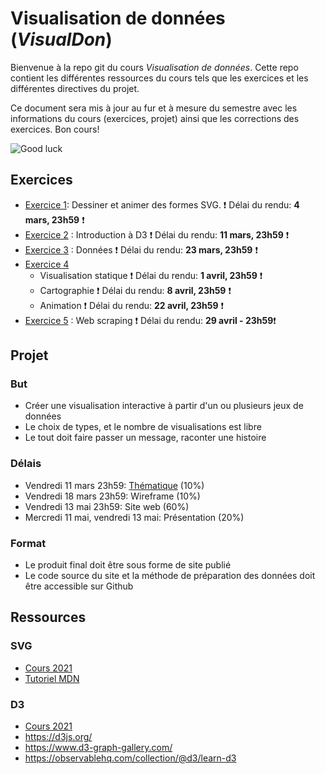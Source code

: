 # Visualisation de données (*VisualDon*)

Bienvenue à la repo git du cours *Visualisation de données*. Cette repo contient les différentes ressources du cours tels que les exercices et les différentes directives du projet. 

Ce document sera mis à jour au fur et à mesure du semestre avec les informations du cours (exercices, projet) ainsi que les corrections des exercices. Bon cours!


![Good luck](https://media.giphy.com/media/j1Xyt3DHfJcmk/giphy.gif)


## Exercices
* [Exercice 1](https://github.com/romanoe/visualdon-22/tree/main/01-SVG): Dessiner et animer des formes SVG. ❗ Délai du rendu: **4 mars, 23h59** ❗
* [Exercice 2](https://github.com/romanoe/visualdon-22/tree/main/02-intro-d3) : Introduction à D3 ❗ Délai du rendu: **11 mars, 23h59** ❗
* [Exercice 3](https://github.com/romanoe/visualdon-22/tree/main/03-d3-data) : Données ❗ Délai du rendu: **23 mars, 23h59** ❗
* [Exercice 4](https://github.com/romanoe/visualdon-22/tree/main/04-gapminder) 
     * Visualisation statique ❗ Délai du rendu: **1 avril, 23h59** ❗
     * Cartographie ❗ Délai du rendu: **8 avril, 23h59** ❗
     * Animation ❗ Délai du rendu: **22 avril, 23h59** ❗
* [Exercice 5](https://github.com/romanoe/visualdon-22/tree/main/05-web-scraping) : Web scraping ❗ Délai du rendu: **29 avril - 23h59**❗

## Projet
### But
* Créer une visualisation interactive à partir d'un ou plusieurs jeux de données
* Le choix de types, et le nombre de visualisations est libre
* Le tout doit faire passer un message, raconter une histoire 

### Délais
* Vendredi 11 mars 23h59: [Thématique](https://github.com/romanoe/visualdon-22/tree/main/projet) (10%)
* Vendredi 18 mars 23h59: Wireframe (10%)
* Vendredi 13 mai 23h59: Site web (60%)
* Mercredi 11 mai, vendredi 13 mai: Présentation (20%)

### Format

* Le produit final doit être sous forme de site publié
* Le code source du site et la méthode de préparation des données doit être accessible sur Github


## Ressources
### SVG
* [Cours 2021](https://observablehq.com/@idris-maps/svg)
* [Tutoriel MDN](https://developer.mozilla.org/en-US/docs/Web/SVG/Tutorial)

### D3
* [Cours 2021](https://observablehq.com/@idris-maps/introduction-a-d3)
* https://d3js.org/
* https://www.d3-graph-gallery.com/
* https://observablehq.com/collection/@d3/learn-d3
